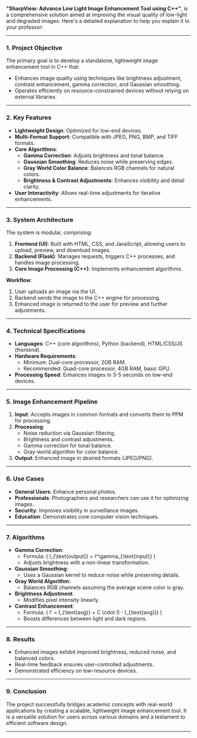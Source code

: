 **"SharpView: Advance Low Light Image Enhancement Tool using C++"**, is a comprehensive solution aimed at improving the visual quality of low-light and degraded images. Here's a detailed explanation to help you explain it to your professor:

---

### **1. Project Objective**
The primary goal is to develop a standalone, lightweight image enhancement tool in C++ that:
- Enhances image quality using techniques like brightness adjustment, contrast enhancement, gamma correction, and Gaussian smoothing.
- Operates efficiently on resource-constrained devices without relying on external libraries.

---

### **2. Key Features**
- **Lightweight Design**: Optimized for low-end devices.
- **Multi-Format Support**: Compatible with JPEG, PNG, BMP, and TIFF formats.
- **Core Algorithms**:
  - **Gamma Correction**: Adjusts brightness and tonal balance.
  - **Gaussian Smoothing**: Reduces noise while preserving edges.
  - **Gray World Color Balance**: Balances RGB channels for natural colors.
  - **Brightness & Contrast Adjustments**: Enhances visibility and detail clarity.
- **User Interactivity**: Allows real-time adjustments for iterative enhancements.

---

### **3. System Architecture**
The system is modular, comprising:
1. **Frontend (UI)**: Built with HTML, CSS, and JavaScript, allowing users to upload, preview, and download images.
2. **Backend (Flask)**: Manages requests, triggers C++ processes, and handles image processing.
3. **Core Image Processing (C++)**: Implements enhancement algorithms.

**Workflow**:
1. User uploads an image via the UI.
2. Backend sends the image to the C++ engine for processing.
3. Enhanced image is returned to the user for preview and further adjustments.

---

### **4. Technical Specifications**
- **Languages**: C++ (core algorithms), Python (backend), HTML/CSS/JS (frontend).
- **Hardware Requirements**:
  - Minimum: Dual-core processor, 2GB RAM.
  - Recommended: Quad-core processor, 4GB RAM, basic GPU.
- **Processing Speed**: Enhances images in 3-5 seconds on low-end devices.

---

### **5. Image Enhancement Pipeline**
1. **Input**: Accepts images in common formats and converts them to PPM for processing.
2. **Processing**:
   - Noise reduction via Gaussian filtering.
   - Brightness and contrast adjustments.
   - Gamma correction for tonal balance.
   - Gray-world algorithm for color balance.
3. **Output**: Enhanced image in desired formats (JPEG/PNG).

---

### **6. Use Cases**
- **General Users**: Enhance personal photos.
- **Professionals**: Photographers and researchers can use it for optimizing images.
- **Security**: Improves visibility in surveillance images.
- **Education**: Demonstrates core computer vision techniques.

---

### **7. Algorithms**
- **Gamma Correction**:
  - Formula: \( I_{\text{output}} = I^\gamma_{\text{input}} \)
  - Adjusts brightness with a non-linear transformation.
- **Gaussian Smoothing**:
  - Uses a Gaussian kernel to reduce noise while preserving details.
- **Gray World Algorithm**:
  - Balances RGB channels assuming the average scene color is gray.
- **Brightness Adjustment**:
  - Modifies pixel intensity linearly.
- **Contrast Enhancement**:
  - Formula: \( I' = I_{\text{avg}} + C \cdot (I - I_{\text{avg}}) \)
  - Boosts differences between light and dark regions.

---

### **8. Results**
- Enhanced images exhibit improved brightness, reduced noise, and balanced colors.
- Real-time feedback ensures user-controlled adjustments.
- Demonstrated efficiency on low-resource devices.

---

### **9. Conclusion**
The project successfully bridges academic concepts with real-world applications by creating a scalable, lightweight image enhancement tool. It is a versatile solution for users across various domains and a testament to efficient software design.

---
